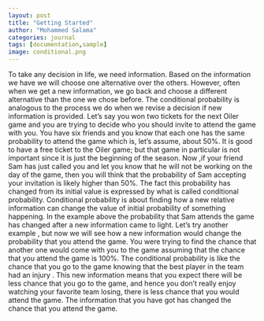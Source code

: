 ```yaml
---
layout: post
title: "Getting Started"
author: "Mohammed Salama"
categories: journal
tags: [documentation,sample]
image: conditional.png
---
```

To take any decision in life, we need information. Based on the information we have we will choose one alternative over the others. However, often when we get a new information, we go back and choose a different alternative than the one we chose before. The conditional probability is analogous to the process we do when we revise a decision if new information is provided.
Let’s say you won two tickets for the next Oiler game and you are trying to decide who you should invite to attend the game with you. You have six friends and you know that each one has the same probability to attend the game which is, let’s assume, about 50%. It is good to have a free ticket to the Oiler game; but that game in particular is not important since it is just the beginning of the season. Now ,if your friend Sam has just called you and let you know that he will not be working on the day of the game, then you will think that the probability of Sam accepting your invitation is likely higher than 50%. The fact this probability has changed from its initial value is expressed by what is called conditional probability.
Conditional probability is about finding how a new relative information can change the value of initial probability of something happening. In the example above the probability that Sam attends the game has changed after a new information came to light. Let’s try another example , but now we will see how a new information would change the probability that you attend the game. You were trying to find the chance that another one would come with you to the game assuming that the chance that you attend the game is 100%.
The conditional probability is like the chance that you go to the game knowing that the best player in the team had an injury . This new information means that you expect there will be less chance that you go to the game, and hence you don’t really enjoy watching your favorite team losing, there is less chance that you would attend the game. The information that you have got has changed the chance that you attend the game.

